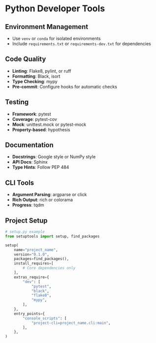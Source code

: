 # Python Developer Tools

## Environment Management
- Use `venv` or `conda` for isolated environments
- Include `requirements.txt` or `requirements-dev.txt` for dependencies

## Code Quality
- **Linting**: Flake8, pylint, or ruff
- **Formatting**: Black, isort
- **Type Checking**: mypy
- **Pre-commit**: Configure hooks for automatic checks

## Testing
- **Framework**: pytest
- **Coverage**: pytest-cov
- **Mock**: unittest.mock or pytest-mock
- **Property-based**: hypothesis

## Documentation
- **Docstrings**: Google style or NumPy style
- **API Docs**: Sphinx
- **Type Hints**: Follow PEP 484

## CLI Tools
- **Argument Parsing**: argparse or click
- **Rich Output**: rich or colorama
- **Progress**: tqdm

## Project Setup
```python
# setup.py example
from setuptools import setup, find_packages

setup(
    name="project_name",
    version="0.1.0",
    packages=find_packages(),
    install_requires=[
        # Core dependencies only
    ],
    extras_require={
        "dev": [
            "pytest",
            "black",
            "flake8",
            "mypy",
        ],
    },
    entry_points={
        "console_scripts": [
            "project-cli=project_name.cli:main",
        ],
    },
)
```